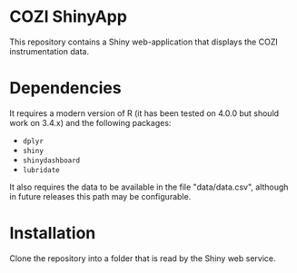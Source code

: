 # COZI ShinyApp

This repository contains a Shiny web-application that displays the COZI instrumentation data.

# Dependencies

It requires a modern version of R (it has been tested on 4.0.0 but should work on 3.4.x) and the following packages:

  - `dplyr`
  - `shiny`
  - `shinydashboard`
  - `lubridate`
  
It also requires the data to be available in the file "data/data.csv", although in future releases this path may be configurable.
  
# Installation

Clone the repository into a folder that is read by the Shiny web service.
